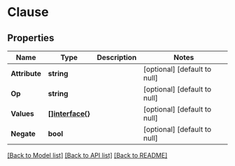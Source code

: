 # Clause

## Properties
Name | Type | Description | Notes
------------ | ------------- | ------------- | -------------
**Attribute** | **string** |  | [optional] [default to null]
**Op** | **string** |  | [optional] [default to null]
**Values** | [**[]interface{}**](interface{}.md) |  | [optional] [default to null]
**Negate** | **bool** |  | [optional] [default to null]

[[Back to Model list]](../README.md#documentation-for-models) [[Back to API list]](../README.md#documentation-for-api-endpoints) [[Back to README]](../README.md)


